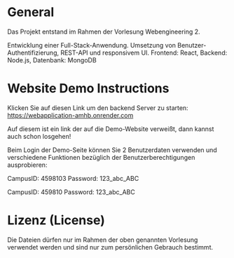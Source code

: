 # General
Das Projekt entstand im Rahmen der Vorlesung Webengineering 2.

Entwicklung einer Full-Stack-Anwendung.
Umsetzung von Benutzer-Authentifizierung, REST-API und responsivem UI.
Frontend: React, Backend: Node.js, Datenbank: MongoDB

# Website Demo Instructions

Klicken Sie auf diesen Link um den backend Server zu starten:
https://webapplication-amhb.onrender.com

Auf diesem ist ein link der auf die Demo-Website verweißt, dann kannst auch schon losgehen!

Beim Login der Demo-Seite können Sie 2 Benutzerdaten verwenden und verschiedene Funktionen bezüglich der Benutzerberechtigungen ausprobieren:

CampusID: 4598103
Password: 123_abc_ABC

CampusID: 459810
Password: 123_abc_ABC

# Lizenz (License)
Die Dateien dürfen nur im Rahmen der oben genannten Vorlesung verwendet werden und sind nur zum persönlichen Gebrauch bestimmt.
